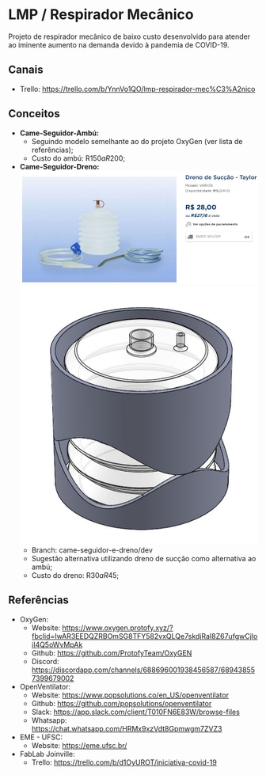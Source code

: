 # LMP / Respirador Mecânico

Projeto de respirador mecânico de baixo custo desenvolvido para atender ao iminente aumento na demanda devido à pandemia de COVID-19.

## Canais

* Trello: https://trello.com/b/YnnVo1QO/lmp-respirador-mec%C3%A2nico

## Conceitos

* **Came-Seguidor-Ambú:**
  * Seguindo modelo semelhante ao do projeto OxyGen (ver lista de referências);
  * Custo do ambú: R$150 a R$200;
* **Came-Seguidor-Dreno:**
  ![](img/dreno.jpg)
  ![](img/came-seguidor-dreno.jpg)
  * Branch: came-seguidor-e-dreno/dev
  * Sugestão alternativa utilizando dreno de sucção como alternativa ao ambú;
  * Custo do dreno: R$30 a R$45;

## Referências

* OxyGen: 
  * Website: https://www.oxygen.protofy.xyz/?fbclid=IwAR3EEDQZRBOmSG8TFY582vxQLQe7skdjRaI8Z67ufgwCjIoil4Q5oWvMpAk
  * Github: https://github.com/ProtofyTeam/OxyGEN  
  * Discord: https://discordapp.com/channels/688696001938456587/689438557399679002
* OpenVentilator: 
  * Website: https://www.popsolutions.co/en_US/openventilator
  * Github: https://github.com/popsolutions/openventilator
  * Slack: https://app.slack.com/client/T010FN6E83W/browse-files
  * Whatsapp: https://chat.whatsapp.com/HRMx9xzVdt8Gpmwgm7ZVZ3
* EME - UFSC: 
  * Website: https://eme.ufsc.br/
* FabLab Joinville: 
  * Trello: https://trello.com/b/d1OyUROT/iniciativa-covid-19
